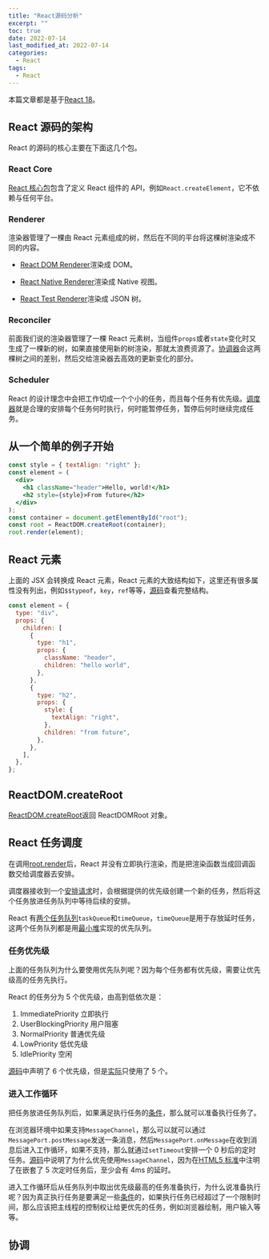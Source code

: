 ```yaml
---
title: "React源码分析"
excerpt: ""
toc: true
date: 2022-07-14
last_modified_at: 2022-07-14
categories:
  - React
tags:
  - React
---
```


本篇文章都是基于<a href="https://github.com/facebook/react/tree/3ddbedd0520a9738d8c3c7ce0268542e02f9738a" target="_blank">React 18</a>。

## React 源码的架构

React 的源码的核心主要在下面这几个包。

### React Core

<a href="https://github.com/facebook/react/tree/3ddbedd0520a9738d8c3c7ce0268542e02f9738a/packages/react" target="_blank">React 核心包</a>包含了定义 React 组件的 API，例如`React.createElement`，它不依赖与任何平台。

### Renderer

渲染器管理了一棵由 React 元素组成的树，然后在不同的平台将这棵树渲染成不同的内容。

- <a href="https://github.com/facebook/react/tree/3ddbedd0520a9738d8c3c7ce0268542e02f9738a/packages/react-dom" target="_blank">React DOM Renderer</a>渲染成 DOM。

- <a href="https://github.com/facebook/react/tree/3ddbedd0520a9738d8c3c7ce0268542e02f9738a/packages/react-native-renderer" target="_blank">React Native Renderer</a>渲染成 Native 视图。

- <a href="https://github.com/facebook/react/tree/3ddbedd0520a9738d8c3c7ce0268542e02f9738a/packages/react-test-renderer" target="_blank">React Test Renderer</a>渲染成 JSON 树。

### Reconciler

前面我们说的渲染器管理了一棵 React 元素树，当组件`props`或者`state`变化时又生成了一棵新的树，如果直接使用新的树渲染，那就太浪费资源了。<a href="https://github.com/facebook/react/tree/3ddbedd0520a9738d8c3c7ce0268542e02f9738a/packages/react-reconciler" target="_blank">协调器</a>会这两棵树之间的差别，然后交给渲染器去高效的更新变化的部分。

### Scheduler

React 的设计理念中会把工作切成一个个小的任务，而且每个任务有优先级。<a href="https://github.com/facebook/react/tree/3ddbedd0520a9738d8c3c7ce0268542e02f9738a/packages/scheduler" target="_blank">调度器</a>就是合理的安排每个任务何时执行，何时能暂停任务，暂停后何时继续完成任务。

## 从一个简单的例子开始

```jsx
const style = { textAlign: "right" };
const element = (
  <div>
    <h1 className="header">Hello, world!</h1>
    <h2 style={style}>From future</h2>
  </div>
);
const container = document.getElementById("root");
const root = ReactDOM.createRoot(container);
root.render(element);
```

## React 元素

上面的 JSX 会转换成 React 元素，React 元素的大致结构如下，这里还有很多属性没有列出，例如`$$typeof`，`key`，`ref`等等，<a href="https://github.com/facebook/react/blob/3ddbedd0520a9738d8c3c7ce0268542e02f9738a/packages/react/src/ReactElement.js#L148" target="_blank">源码</a>查看完整结构。

```javascript
const element = {
  type: "div",
  props: {
    children: [
      {
        type: "h1",
        props: {
          className: "header",
          children: "hello world",
        },
      },
      {
        type: "h2",
        props: {
          style: {
            textAlign: "right",
          },
          children: "from future",
        },
      },
    ],
  },
};
```

## ReactDOM.createRoot

<a href="https://github.com/facebook/react/blob/3ddbedd0520a9738d8c3c7ce0268542e02f9738a/packages/react-dom/src/client/ReactDOMRoot.js#L167" target="_blank">ReactDOM.createRoot</a>返回 ReactDOMRoot 对象。

## React 任务调度

在调用<a href="https://github.com/facebook/react/blob/3ddbedd0520a9738d8c3c7ce0268542e02f9738a/packages/react-dom/src/client/ReactDOMRoot.js#L93" target="_blank">root.render</a>后，React 并没有立即执行渲染，而是把渲染函数当成回调函数交给调度器去安排。

调度器接收到一个<a href="https://github.com/facebook/react/blob/3ddbedd0520a9738d8c3c7ce0268542e02f9738a/packages/scheduler/src/forks/Scheduler.js#L308" target="_blank">安排请求</a>时，会根据提供的优先级创建一个新的任务，然后将这个任务放进任务队列中等待后续的安排。

React 有<a href="https://github.com/facebook/react/blob/3ddbedd0520a9738d8c3c7ce0268542e02f9738a/packages/scheduler/src/forks/Scheduler.js#L72" target="_blank">两个任务队列</a>`taskQueue`和`timeQueue`，`timeQueue`是用于存放延时任务，这两个任务队列都是用<a href="https://github.com/facebook/react/blob/3ddbedd0520a9738d8c3c7ce0268542e02f9738a/packages/scheduler/src/SchedulerMinHeap.js" target="_blank">最小堆</a>实现的优先队列。

### 任务优先级

上面的任务队列为什么要使用优先队列呢？因为每个任务都有优先级，需要让优先级高的任务先执行。

React 的任务分为 5 个优先级，由高到低依次是：

1. ImmediatePriority 立即执行
2. UserBlockingPriority 用户阻塞
3. NormalPriority 普通优先级
4. LowPriority 低优先级
5. IdlePriority 空闲

<a href="https://github.com/facebook/react/blob/3ddbedd0520a9738d8c3c7ce0268542e02f9738a/packages/scheduler/src/SchedulerPriorities.js" target="_blank">源码</a>中声明了 6 个优先级，但是<a href="https://github.com/facebook/react/blob/3ddbedd0520a9738d8c3c7ce0268542e02f9738a/packages/scheduler/src/forks/Scheduler.js#L24" target="_blank">实际</a>只使用了 5 个。

### 进入工作循环

把任务放进任务队列后，如果满足执行任务的<a href="https://github.com/facebook/react/blob/3ddbedd0520a9738d8c3c7ce0268542e02f9738a/packages/scheduler/src/forks/Scheduler.js#L381" target="_blank">条件</a>，那么就可以准备执行任务了。

在浏览器环境中如果支持`MessageChannel`，那么可以就可以通过`MessagePort.postMessage`发送一条消息，然后`MessagePort.onMessage`在收到消息后进入工作循环，如果不支持，那么就通过`setTimeout`安排一个 0 秒后的定时任务。<a href="https://github.com/facebook/react/blob/3ddbedd0520a9738d8c3c7ce0268542e02f9738a/packages/scheduler/src/forks/Scheduler.js#L569">源码</a>中说明了为什么优先使用`MessageChannel`，因为在<a href="https://html.spec.whatwg.org/multipage/timers-and-user-prompts.html#timers" target="_blank">HTML5 标准</a>中注明了在嵌套了 5 次定时任务后，至少会有 4ms 的延时。

进入工作循环后从任务队列中取出优先级最高的任务准备执行，为什么说准备执行呢？因为真正执行任务是要满足一些<a href="https://github.com/facebook/react/blob/3ddbedd0520a9738d8c3c7ce0268542e02f9738a/packages/scheduler/src/forks/Scheduler.js#L197" target="_blank">条件</a>的，如果执行任务已经超过了一个限制时间，那么应该把主线程的控制权让给更优先的任务，例如浏览器绘制，用户输入等等。

## 协调
